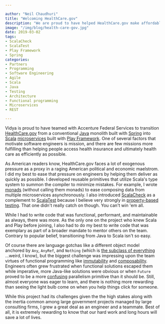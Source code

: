 ```yaml
---

author: "Neil Chaudhuri"
title: "Welcoming HealthCare.gov"
description: "We are proud to have helped HealthCare.gov make affordable insurance available to more Americans."
image: "/img/blog/health-care-gov.jpg"
date: 2019-03-02
tags:
- ScalaCheck
- ScalaTest
- Play Framework
- Spring
categories: 
- Partners
- Programming
- Software Engineering
- Agile
- Scala
- Java
- Testing
- Architecture
- Functional programming
- Microservices
- REST

---
```


Vidya is proud to have teamed with Accenture Federal Services to transition [HealthCare.gov](https://www.healthcare.gov/) from
a conventional [Java](/categories/java) monolith built with [Spring](/categories/spring) into 
[Scala](/categories/scala) [microservices](/categories/microservices) built with [Play Framework](/tags/play-framework). One of several factors
that motivate software engineers is mission, and there are few missions more fulfilling than helping people access
health insurance and ultimately health care as efficiently as possible.

As American readers know, HealthCare.gov faces a lot of exogenous pressure as a proxy in a raging American political
and economic maelstrom. I did my best to ease that pressure on engineers by helping them deliver as quickly as possible.
I developed reusable primitives that utilize Scala's type system to summon the compiler to minimize
mistakes. For example, I wrote [monads](https://slideslive.com/38908886/functional-programming-with-effects) 
(without calling them monads) to ease composing data from multiple microservices asynchronously. I also introduced 
[ScalaCheck](/tags/scalacheck) as a complement to [ScalaTest](/tags/scalatest) because I believe very strongly 
in [property-based testing](http://blog.jessitron.com/2013/04/property-based-testing-what-is-it.html). That one didn't
really catch on though. You can't win 'em all.

While I had to write code that was functional, performant, and maintainable 
as always, there was more. As the only one on the project who knew Scala and Play before joining, I also had to do my best
to write code that was exemplary as part of a broader mandate to mentor others on the team. Contrary to popular belief, 
transitioning from Java to Scala isn't so easy. 

Of course there are language gotchas like a different object model anchored by `Any`,
`AnyRef`, and `Nothing` (which is [the subclass of everything](https://stackoverflow.com/questions/45080408/nothing-is-a-subclass-of-every-other-class-how-to-understand-it)
...weird, I know), but the biggest challenge was impressing upon the team virtues of functional programming like 
[immutability](https://www.quora.com/Why-is-immutability-important-in-functional-programming) and 
[composability](https://stackoverflow.com/questions/2887013/what-does-composability-mean-in-context-of-functional-programming?answertab=active#tab-top). 
Engineers often grew frustrated when functional solutions escaped them
while imperative, more Java-like solutions were obvious or when `Future` proved to be a more
[confusing](https://stackoverflow.com/questions/27454798/is-future-in-scala-a-monad?answertab=active#tab-top) 
parallelism primitive than it should be. Still, almost everyone was eager to learn, and there is nothing more rewarding than seeing 
the light bulb come on when you help things click for someone.

While this project had its challenges given the the high stakes along with the inertia common among large government projects managed by
large consulting firms, I grew a great deal as an engineer and a teammate. Best of all, it is 
extremely rewarding to know that our hard work and long hours will save a lot of lives.
